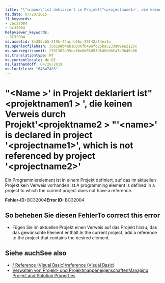 ```yaml
---
title: "\"<name>\"ist deklariert in Projekt\"<projectname1>', die keinen Verweis durch Projekt'<projectname2>\""
ms.date: 07/20/2015
f1_keywords:
- vbc32004
- bc32004
helpviewer_keywords:
- BC32004
ms.assetid: 8a305cb5-219b-44ac-b16c-29f42af4ea1a
ms.openlocfilehash: 36b198b4ab10836fb49afc25ba5233a99ae2125c
ms.sourcegitcommit: 2701302a99cafbe0d86d53d540eb0fa7e9b46b36
ms.translationtype: MT
ms.contentlocale: de-DE
ms.lasthandoff: 04/28/2019
ms.locfileid: "64647483"
---
```

# <a name="name-is-declared-in-project-projectname1-which-is-not-referenced-by-project-projectname2"></a><span data-ttu-id="84778-102">"\<Name >' in Projekt deklariert ist"\<projektnamen1 > ', die keinen Verweis durch Projekt'\<projektname2 > "</span><span class="sxs-lookup"><span data-stu-id="84778-102">'\<name>' is declared in project '\<projectname1>', which is not referenced by project '\<projectname2>'</span></span>
<span data-ttu-id="84778-103">Ein Programmierelement ist in einem Projekt definiert, auf das im aktuellen Projekt kein Verweis vorhanden ist.</span><span class="sxs-lookup"><span data-stu-id="84778-103">A programming element is defined in a project to which the current project does not have a reference.</span></span>  
  
 <span data-ttu-id="84778-104">**Fehler-ID:** BC32004</span><span class="sxs-lookup"><span data-stu-id="84778-104">**Error ID:** BC32004</span></span>  
  
## <a name="to-correct-this-error"></a><span data-ttu-id="84778-105">So beheben Sie diesen Fehler</span><span class="sxs-lookup"><span data-stu-id="84778-105">To correct this error</span></span>  
  
- <span data-ttu-id="84778-106">Fügen Sie im aktuellen Projekt einen Verweis auf das Projekt hinzu, das das gewünschte Element enthält.</span><span class="sxs-lookup"><span data-stu-id="84778-106">In the current project, add a reference to the project that contains the desired element.</span></span>  
  
## <a name="see-also"></a><span data-ttu-id="84778-107">Siehe auch</span><span class="sxs-lookup"><span data-stu-id="84778-107">See also</span></span>

- [<span data-ttu-id="84778-108">/ Reference (Visual Basic)</span><span class="sxs-lookup"><span data-stu-id="84778-108">/reference (Visual Basic)</span></span>](../../visual-basic/reference/command-line-compiler/reference.md)
- [<span data-ttu-id="84778-109">Verwalten von Projekt- und Projektmappeneigenschaften</span><span class="sxs-lookup"><span data-stu-id="84778-109">Managing Project and Solution Properties</span></span>](/visualstudio/ide/managing-project-and-solution-properties)
